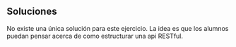 ## Soluciones

No existe una única solución para este ejercicio. La idea es que los alumnos puedan pensar acerca de como estructurar una api RESTful.
